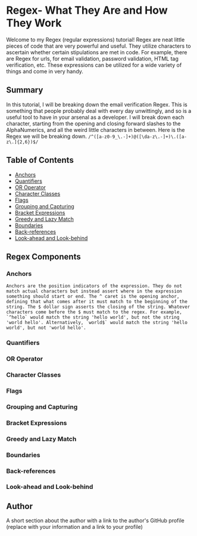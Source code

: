 # Regex- What They Are and How They Work

Welcome to my Regex (regular expressions) tutorial! Regex are neat little pieces of code that are very powerful and useful. They utilize characters to ascertain whether certain stipulations are met in code. For example, there are Regex for urls, for email validation, password validation, HTML tag verification, etc. These expressions can be utilized for a wide variety of things and come in very handy. 

## Summary
In this tutorial, I will be breaking down the email verification Regex. This is something that people probably deal with every day unwittingly, and so is a useful tool to have in your arsenal as a developer. I will break down each character, starting from the opening and closing forward slashes to the AlphaNumerics, and all the weird little characters in between. Here is the Regex we will be breaking down. ```/^([a-z0-9_\.-]+)@([\da-z\.-]+)\.([a-z\.]{2,6})$/```



## Table of Contents

- [Anchors](#anchors)
- [Quantifiers](#quantifiers)
- [OR Operator](#or-operator)
- [Character Classes](#character-classes)
- [Flags](#flags)
- [Grouping and Capturing](#grouping-and-capturing)
- [Bracket Expressions](#bracket-expressions)
- [Greedy and Lazy Match](#greedy-and-lazy-match)
- [Boundaries](#boundaries)
- [Back-references](#back-references)
- [Look-ahead and Look-behind](#look-ahead-and-look-behind)

## Regex Components

### Anchors
    Anchors are the position indicators of the expression. They do not match actual characters but instead assert where in the expression something should start or end. The ^ caret is the opening anchor, defining that what comes after it must match to the beginning of the string. The $ dollar sign asserts the closing of the string. Whatever characters come before the $ must match to the regex. For example, `^hello` would match the string 'hello world', but not the string 'world hello'. Alternatively, `world$` would match the string 'hello world', but not 'world hello'.
    
### Quantifiers

### OR Operator

### Character Classes

### Flags

### Grouping and Capturing

### Bracket Expressions

### Greedy and Lazy Match

### Boundaries

### Back-references

### Look-ahead and Look-behind

## Author

A short section about the author with a link to the author's GitHub profile (replace with your information and a link to your profile)